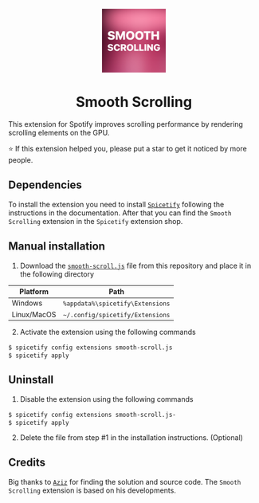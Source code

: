 <p align="center">
 <img src="./images/icon.png" height="128" alt="Logo">

 <h1 align="center">
    <a href="https://github.com/iHelops/smooth-scrolling" style="text-decoration: none;">Smooth Scrolling</a>
 </h1>
</p>

This extension for Spotify improves scrolling performance by rendering scrolling elements on the GPU.

⭐ If this extension helped you, please put a star to get it noticed by more people.

## Dependencies
To install the extension you need to install [`Spicetify`](https://spicetify.app/docs/advanced-usage/installation) following the instructions in the documentation. After that you can find the `Smooth Scrolling` extension in the `Spicetify` extension shop.


## Manual installation
1. Download the [`smooth-scroll.js`](https://github.com/iHelops/smooth-scrolling/blob/main/dist/smooth-scrolling.js) file from this repository and place it in the following directory

| Platform      | Path                             |
| ------------- |:--------------------------------:|
| Windows       | `%appdata%\spicetify\Extensions` |
| Linux/MacOS	| `~/.config/spicetify/Extensions` |

2. Activate the extension using the following commands
```console
$ spicetify config extensions smooth-scroll.js
$ spicetify apply
```

## Uninstall
1. Disable the extension using the following commands
```console
$ spicetify config extensions smooth-scroll.js-
$ spicetify apply
```

2. Delete the file from step #1 in the installation instructions. (Optional)

## Credits
Big thanks to [`Aziz`](https://blog.aziz.tn/2025/01/spotify-fix-lagging-issue-on-scrolling.html) for finding the solution and source code. The `Smooth Scrolling` extension is based on his developments.